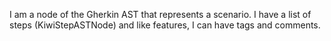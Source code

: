 I am a node of the Gherkin AST that represents a scenario. I have a list of steps (KiwiStepASTNode) and like features, I can have tags and comments.